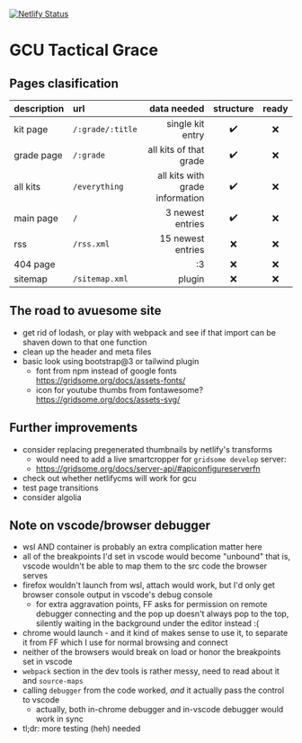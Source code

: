 [![Netlify Status](https://api.netlify.com/api/v1/badges/39fb5576-3cb9-4a94-b61c-4e9eb0fd9108/deploy-status)](https://app.netlify.com/sites/gcu/deploys)

# GCU Tactical Grace

## Pages clasification

| description | url              |                     data needed | structure | ready |
| :---------- | :--------------- | ------------------------------: | :-------: | :---: |
| kit page    | `/:grade/:title` |                single kit entry |     ✔️     |   ❌️   |
| grade page  | `/:grade`        |          all kits of that grade |     ✔️     |   ❌   |
| all kits    | `/everything`    | all kits with grade information |     ✔️     |   ❌   |
| main page   | `/`              |                3 newest entries |     ✔️     |   ❌   |
| rss         | `/rss.xml`       |               15 newest entries |     ❌     |   ❌   |
| 404 page    |                  |                              :3 |     ❌     |   ❌   |
| sitemap     | `/sitemap.xml`   |                          plugin |     ❌     |   ❌   |

## The road to avuesome site
* get rid of lodash, or play with webpack and see if that import can be shaven down to that one function
* clean up the header and meta files
* basic look using bootstrap@3 or tailwind plugin
  * font from npm instead of google fonts https://gridsome.org/docs/assets-fonts/
  * icon for youtube thumbs from fontawesome? https://gridsome.org/docs/assets-svg/

## Further improvements
* consider replacing pregenerated thumbnails by netlify's transforms
  * would need to add a live smartcropper for `gridsome develop` server:
  * https://gridsome.org/docs/server-api/#apiconfigureserverfn
* check out whether netlifycms will work for gcu
* test page transitions
* consider algolia

## Note on vscode/browser debugger
- wsl AND container is probably an extra complication matter here
- all of the breakpoints I'd set in vscode would become "unbound" that is, vscode wouldn't be able to map them to the src code the browser serves
- firefox wouldn't launch from wsl, attach would work, but I'd only get browser console output in vscode's debug console
  - for extra aggravation points, FF asks for permission on remote debugger connecting and the pop up doesn't always pop to the top, silently waiting in the background under the editor instead :(
- chrome would launch - and it kind of makes sense to use it, to separate it from FF which I use for normal browsing and connect
- neither of the browsers would break on load or honor the breakpoints set in vscode
- `webpack` section in the dev tools is rather messy, need to read about it and `source-maps`
- calling `debugger` from the code worked, *and* it actually pass the control to vscode
  - actually, both in-chrome debugger and in-vscode debugger would work in sync
- tl;dr: more testing (heh) needed

